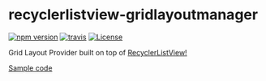 # recyclerlistview-gridlayoutmanager
[![npm version](https://img.shields.io/npm/v/recyclerlistview-gridlayoutprovider.svg)](https://www.npmjs.com/package/recyclerlistview-gridlayoutprovider)
[![travis](https://travis-ci.org/muskeinsingh/recyclerlistview-gridlayoutmanager.svg?branch=master)](https://travis-ci.org/muskeinsingh/recyclerlistview-gridlayoutmanager)
[![License](https://img.shields.io/badge/License-Apache%202.0-brightgreen.svg)](https://opensource.org/licenses/Apache-2.0)

Grid Layout Provider built on top of [RecyclerListView!](https://github.com/Flipkart/recyclerlistview)

[Sample code](https://snack.expo.io/rkaKxVWQ7)
